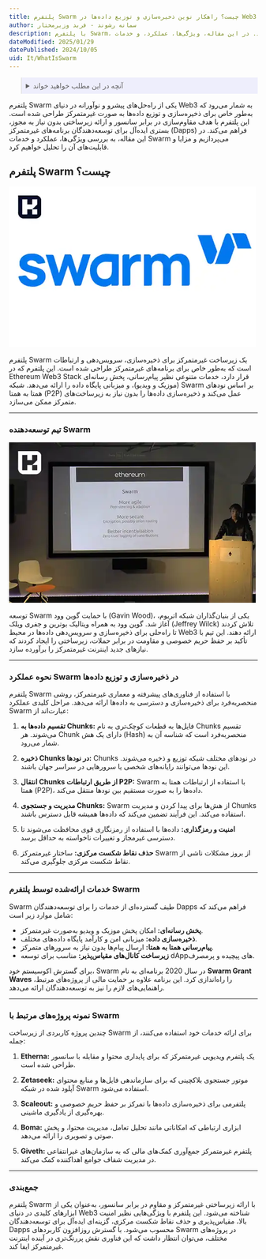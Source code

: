 ```yaml
---
title: پلتفرم Swarm چیست؟ راهکار نوین ذخیره‌سازی و توزیع داده‌ها در Web3
author: سمانه رشوند - فربد وزیرمختار
description: با پلتفرم Swarm، ذخیره‌سازی و توزیع داده‌ها را به‌صورت غیرمتمرکز تجربه کنید. در این مقاله، ویژگی‌ها، عملکرد، و خدمات Swarm را بررسی کرده و با کاربردهای آن در Web3 آشنا شوید.
dateModified: 2025/01/29
datePublished: 2024/10/05
uid: It/WhatIsSwarm
---
```

<blockquote style="background-color:#eeeefc; padding:0.5rem">
<details>
  <summary>آنچه در این مطلب خواهید خواند</summary>
  <ul>
    <li>پلتفرم Swarm چیست؟</li>
    <li>تیم توسعه‌دهنده Swarm</li>
    <li>نحوه عملکرد Swarm در ذخیره‌سازی و توزیع داده‌ها</li>
    <li>خدمات ارائه‌شده توسط پلتفرم Swarm</li>
    <li>نمونه پروژه‌های مرتبط با Swarm</li>
  </ul>
</details>
</blockquote>

پلتفرم Swarm یکی از راه‌حل‌های پیشرو و نوآورانه در دنیای Web3 به شمار می‌رود که به‌طور خاص برای ذخیره‌سازی و توزیع داده‌ها به صورت غیرمتمرکز طراحی شده است. این پلتفرم با هدف مقاوم‌سازی در برابر سانسور و ارائه زیرساختی بدون نیاز به مجوز، بستری ایده‌آل برای توسعه‌دهندگان برنامه‌های غیرمتمرکز (Dapps) فراهم می‌کند. در این مقاله، به بررسی ویژگی‌ها، عملکرد و خدمات Swarm می‌پردازیم و مزایا و قابلیت‌های آن را تحلیل خواهیم کرد.

## پلتفرم Swarm چیست؟

![پلتفرم Swarm چیست؟](./Images/WhatIsSwarm.webp)

پلتفرم Swarm یک زیرساخت غیرمتمرکز برای ذخیره‌سازی، سرویس‌دهی و ارتباطات است که به‌طور خاص برای برنامه‌های غیرمتمرکز طراحی شده است. این پلتفرم که در Ethereum Web3 Stack قرار دارد، خدمات متنوعی نظیر پیام‌رسانی، پخش رسانه‌ای (موزیک و ویدیو)، و میزبانی پایگاه داده را ارائه می‌دهد. شبکه Swarm بر اساس نودهای همتا به همتا (P2P) عمل می‌کند و ذخیره‌سازی داده‌ها را بدون نیاز به زیرساخت‌های متمرکز ممکن می‌سازد.

---

### تیم توسعه‌دهنده Swarm

![تیم توسعه‌دهنده Swarm](./Images/SwarmDevelopmentTeam.webp)

توسعه Swarm با حمایت گوین وود (Gavin Wood)، یکی از بنیان‌گذاران شبکه اتریوم، آغاز شد. گوین وود به همراه ویتالیک بوترین و جفری ویلک (Jeffrey Wilck) تلاش کردند تا راه‌حلی برای ذخیره‌سازی و سرویس‌دهی داده‌ها در محیط Web3 ارائه دهند. این تیم با تأکید بر حفظ حریم خصوصی و مقاومت در برابر حملات، زیرساختی را ایجاد کردند که نیازهای جدید اینترنت غیرمتمرکز را برآورده سازد.

---

### نحوه عملکرد Swarm در ذخیره‌سازی و توزیع داده‌ها
پلتفرم Swarm با استفاده از فناوری‌های پیشرفته و معماری غیرمتمرکز، روشی منحصربه‌فرد برای ذخیره‌سازی و دسترسی به داده‌ها ارائه می‌دهد. مراحل کلیدی عملکرد Swarm عبارت‌اند از:

1. **تقسیم داده‌ها به Chunks:**
   فایل‌ها به قطعات کوچک‌تری به نام Chunks تقسیم می‌شوند. هر Chunk دارای یک هش (Hash) منحصربه‌فرد است که شناسه آن به شمار می‌رود.

2. **ذخیره Chunks در نودها:**
   Chunks در نودهای مختلف شبکه توزیع و ذخیره می‌شوند. این نودها می‌توانند رایانه‌های شخصی یا سرورهایی در سراسر جهان باشند.

3. **انتقال Chunks از طریق ارتباطات P2P:**
   Swarm با استفاده از ارتباطات همتا به همتا (P2P)، داده‌ها را به صورت مستقیم بین نودها منتقل می‌کند.

4. **مدیریت و جستجوی Chunks:**
   Swarm از هش‌ها برای پیدا کردن و مدیریت Chunks استفاده می‌کند. این فرآیند تضمین می‌کند که داده‌ها همیشه قابل دسترس باشند.

5. **امنیت و رمزگذاری:**
   داده‌ها با استفاده از رمزنگاری قوی محافظت می‌شوند تا دسترسی غیرمجاز و تغییرات ناخواسته به حداقل برسد.

6. **حذف نقاط شکست مرکزی:**
   ساختار غیرمتمرکز Swarm از بروز مشکلات ناشی از نقاط شکست مرکزی جلوگیری می‌کند.

---

### خدمات ارائه‌شده توسط پلتفرم Swarm
Swarm طیف گسترده‌ای از خدمات را برای توسعه‌دهندگان Dapps فراهم می‌کند که شامل موارد زیر است:

- **پخش رسانه‌ای:** امکان پخش موزیک و ویدیو به‌صورت غیرمتمرکز.
- **ذخیره‌سازی داده:** میزبانی امن و کارآمد پایگاه داده‌های مختلف.
- **پیام‌رسانی همتا به همتا:** ارسال پیام‌ها بدون نیاز به سرورهای متمرکز.
- **زیرساخت کانال‌های مقیاس‌پذیر:** مناسب برای توسعه dAppهای پیچیده و پرمصرف.

برای گسترش اکوسیستم خود، Swarm در سال 2020 برنامه‌ای به نام **Swarm Grant Waves** را راه‌اندازی کرد. این برنامه علاوه بر حمایت مالی از پروژه‌های مرتبط، راهنمایی‌های لازم را نیز به توسعه‌دهندگان ارائه می‌دهد.

---

### نمونه پروژه‌های مرتبط با Swarm


چندین پروژه کاربردی از زیرساخت Swarm برای ارائه خدمات خود استفاده می‌کنند، از جمله:

1. **Etherna:**
   یک پلتفرم ویدیویی غیرمتمرکز که برای پایداری محتوا و مقابله با سانسور طراحی شده است.

2. **Zetaseek:**
   موتور جستجوی بلاکچینی که برای سازماندهی فایل‌ها و منابع محتوای آپلود شده در شبکه Swarm استفاده می‌شود.

3. **Scaleout:**
   پلتفرمی برای ذخیره‌سازی داده‌ها با تمرکز بر حفظ حریم خصوصی و بهره‌گیری از یادگیری ماشینی.

4. **Boma:**
   ابزاری ارتباطی که امکاناتی مانند تحلیل تعامل، مدیریت محتوا، و پخش صوتی و تصویری را ارائه می‌دهد.

5. **Giveth:**
   پلتفرم غیرمتمرکز جمع‌آوری کمک‌های مالی که به سازمان‌های غیرانتفاعی در مدیریت شفاف جوامع اهداکننده کمک می‌کند.

---

### جمع‌بندی
پلتفرم Swarm با ارائه زیرساختی غیرمتمرکز و مقاوم در برابر سانسور، به‌عنوان یکی از ابزارهای کلیدی در دنیای Web3 شناخته می‌شود. این پلتفرم با ویژگی‌هایی نظیر امنیت بالا، مقیاس‌پذیری و حذف نقاط شکست مرکزی، گزینه‌ای ایده‌آل برای توسعه‌دهندگان Dapps محسوب می‌شود. با گسترش روزافزون کاربردهای Swarm در پروژه‌های مختلف، می‌توان انتظار داشت که این فناوری نقش پررنگ‌تری در آینده اینترنت غیرمتمرکز ایفا کند.